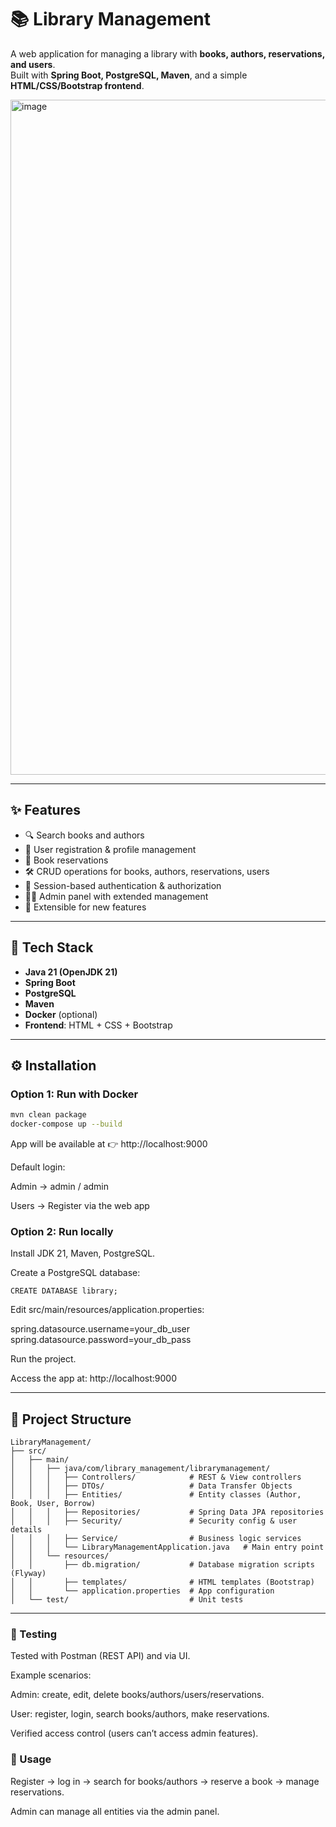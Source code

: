 # 📚 Library Management

A web application for managing a library with **books, authors, reservations, and users**.  
Built with **Spring Boot, PostgreSQL, Maven**, and a simple **HTML/CSS/Bootstrap frontend**.

<img width="1920" height="1080" alt="image" src="https://github.com/user-attachments/assets/4f9dec0f-5012-4058-ada5-025c0dbd612a" />


---

## ✨ Features
- 🔍 Search books and authors  
- 👤 User registration & profile management  
- 📖 Book reservations  
- 🛠 CRUD operations for books, authors, reservations, users  
- 🔑 Session-based authentication & authorization  
- 🧑‍💻 Admin panel with extended management  
- 📌 Extensible for new features  

---

## 🚀 Tech Stack
- **Java 21 (OpenJDK 21)**  
- **Spring Boot**  
- **PostgreSQL**  
- **Maven**  
- **Docker** (optional)  
- **Frontend**: HTML + CSS + Bootstrap  

---

## ⚙️ Installation

### Option 1: Run with Docker
```bash
mvn clean package
docker-compose up --build
```
App will be available at 👉 http://localhost:9000

Default login:

Admin → admin / admin

Users → Register via the web app

### Option 2: Run locally

Install JDK 21, Maven, PostgreSQL.

Create a PostgreSQL database:
```
CREATE DATABASE library;
```

Edit src/main/resources/application.properties:

spring.datasource.username=your_db_user
spring.datasource.password=your_db_pass


Run the project.


Access the app at: http://localhost:9000

---

## 📂 Project Structure

```
LibraryManagement/
├── src/
│   ├── main/
│   │   ├── java/com/library_management/librarymanagement/
│   │   │   ├── Controllers/            # REST & View controllers
│   │   │   ├── DTOs/                   # Data Transfer Objects
│   │   │   ├── Entities/               # Entity classes (Author, Book, User, Borrow)
│   │   │   ├── Repositories/           # Spring Data JPA repositories
│   │   │   ├── Security/               # Security config & user details
│   │   │   ├── Service/                # Business logic services
│   │   │   └── LibraryManagementApplication.java   # Main entry point
│   │   └── resources/
│   │       ├── db.migration/           # Database migration scripts (Flyway)
│   │       ├── templates/              # HTML templates (Bootstrap)
│   │       └── application.properties  # App configuration
│   └── test/                           # Unit tests

```

---

### 🧪 Testing

Tested with Postman (REST API) and via UI.

Example scenarios:

Admin: create, edit, delete books/authors/users/reservations.

User: register, login, search books/authors, make reservations.

Verified access control (users can’t access admin features).

### 📖 Usage

Register → log in → search for books/authors → reserve a book → manage reservations.

Admin can manage all entities via the admin panel.
